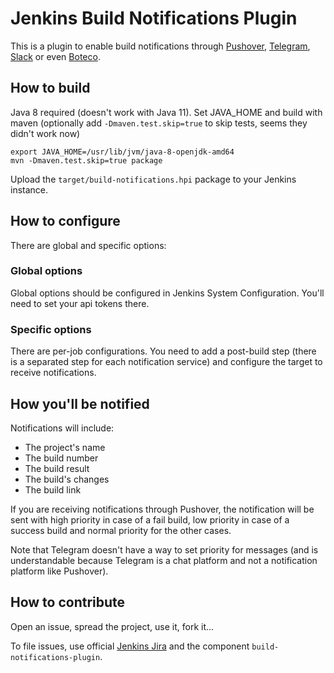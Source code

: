 # Jenkins Build Notifications Plugin

This is a plugin to enable build notifications through [Pushover][], [Telegram][], [Slack][] or even [Boteco][].

## How to build
Java 8 required (doesn't work with Java 11).
Set JAVA_HOME and build with maven (optionally add `-Dmaven.test.skip=true` to skip tests, seems they didn't work now)

```
export JAVA_HOME=/usr/lib/jvm/java-8-openjdk-amd64
mvn -Dmaven.test.skip=true package
```

Upload the `target/build-notifications.hpi` package to your Jenkins instance.

## How to configure

There are global and specific options:

### Global options

Global options should be configured in Jenkins System Configuration. You'll need to set
your api tokens there.

### Specific options

There are per-job configurations. You need to add a post-build step (there is a separated
step for each notification service) and configure the target to receive notifications.

## How you'll be notified

Notifications will include:

- The project's name
- The build number
- The build result
- The build's changes
- The build link

If you are receiving notifications through Pushover, the notification will be sent with
high priority in case of a fail build, low priority in case of a success build and normal
priority for the other cases.

Note that Telegram doesn't have a way to set priority for messages (and is understandable
because Telegram is a chat platform and not a notification platform like Pushover).

## How to contribute

Open an issue, spread the project, use it, fork it...

To file issues, use official [Jenkins Jira][jira] and the component `build-notifications-plugin`.

[pushover]: <http://pushover.net/>
[telegram]: <https://telegram.org/>
[boteco]: <https://github.com/devnull-tools/boteco>
[jira]: <https://issues.jenkins-ci.org>
[slack]: <https://slack.com>
